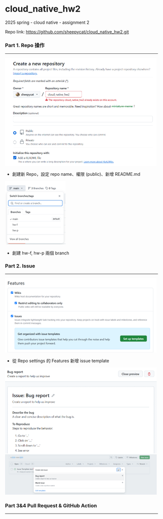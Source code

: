 # cloud_native_hw2
2025 spring - cloud native - assignment 2

Repo link: https://github.com/sheepycat/cloud_native_hw2.git

### Part 1. Repo 操作
---
<img src="readme_img/image.png" alt="alt text" width="500"/>

* 創建新 Repo，設定 repo name、權限 (public)、新增 README.md

<img src="readme_img/image-1.png" alt="alt text" width="200"/>

* 創建 hw-f, hw-p 兩個 branch

### Part 2. Issue
---
<img src="readme_img/image-2.png" alt="alt text" width="500"/>

* 從 Repo settings 的 Features 新增 issue template

<img src="readme_img/image-3.png" alt="alt text" width="500"/>
<img src="readme_img/image-4.png" alt="alt text" width="500"/>

### Part 3&4 Pull Request & GitHub Action
----
